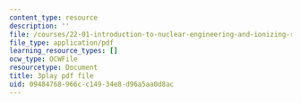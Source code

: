 ```yaml
---
content_type: resource
description: ''
file: /courses/22-01-introduction-to-nuclear-engineering-and-ionizing-radiation-fall-2016/09484768966cc14934e8d96a5aa0d8ac_Hz7ouec7dKo.pdf
file_type: application/pdf
learning_resource_types: []
ocw_type: OCWFile
resourcetype: Document
title: 3play pdf file
uid: 09484768-966c-c149-34e8-d96a5aa0d8ac
---
```

